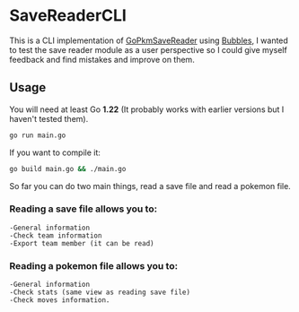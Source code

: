 # SaveReaderCLI
This is a CLI implementation of [GoPkmSaveReader](https://github.com/PailosNicolas/GoPkmSaveReader) using [Bubbles](https://github.com/charmbracelet/bubbles), I wanted to test the save reader module as a user perspective so I could give myself feedback and find mistakes and improve on them.

## Usage
You will need at least Go **1.22** (It probably works with earlier versions but I haven't tested them).
```bash
go run main.go
```
If you want to compile it:
```bash
go build main.go && ./main.go
```

So far you can do two main things, read a save file and read a pokemon file.

### Reading a save file allows you to:
    -General information
    -Check team information
    -Export team member (it can be read)

### Reading a pokemon file allows you to:
    -General information
    -Check stats (same view as reading save file)
    -Check moves information.